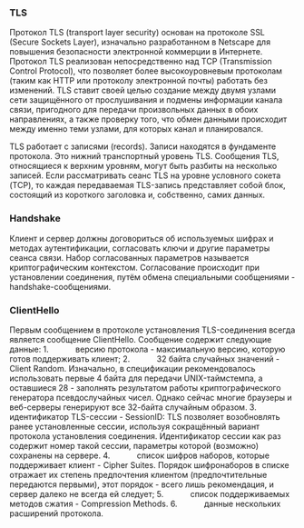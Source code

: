 ### TLS
Протокол TLS (transport layer security) основан на протоколе SSL (Secure Sockets Layer), изначально разработанном в Netscape для повышения безопасности электронной коммерции в Интернете. Протокол TLS реализован непосредственно над TCP (Transmission Control Protocol), что позволяет более высокоуровневым протоколам (таким как HTTP или протоколу электронной почты) работать без изменений. TLS ставит своей целью создание между двумя узлами сети защищённого от прослушивания и подмены информации канала связи, пригодного для передачи произвольных данных в обоих направлениях, а также проверку того, что обмен данными происходит между именно теми узлами, для которых канал и планировался.

TLS работает с записями (records). Записи находятся в фундаменте протокола. Это нижний транспортный уровень TLS. Сообщения TLS, относящиеся к верхним уровням, могут быть разбиты на несколько записей. Если рассматривать сеанс TLS на уровне условного сокета (TCP), то каждая передаваемая TLS-запись представляет собой блок, состоящий из короткого заголовка и, собственно, самих данных.

### Handshake
Клиент и сервер должны договориться об используемых шифрах и методах аутентификации, согласовать ключи и другие параметры сеанса связи. Набор согласованных параметров называется криптографическим контекстом. Согласование происходит при установлении соединения, путём обмена специальными сообщениями - handshake-сообщениями.

### ClientHello
Первым сообщением в протоколе установления TLS-соединения всегда является сообщение ClientHello. Сообщение содержит следующие данные:
1.            версию протокола - максимальную версию, которую готов поддерживать клиент;
2.            32 байта случайных значений - Client Random. Изначально, в спецификации рекомендовалось использовать первые 4 байта для передачи UNIX-таймстемпа, а оставшиеся 28 - заполнять результатом работы криптографического генератора псевдослучайных чисел. Однако сейчас многие браузеры и веб-серверы генерируют все 32-байта случайным образом.
3.            идентификатор TLS-сессии - SessionID: TLS позволяет возобновлять ранее установленные сессии, используя сокращённый вариант протокола установления соединения. Идентификатор сессии как раз содержит номер такой сессии, параметры которой (возможно) сохранены на сервере.
4.            список шифров наборов, которые поддерживает клиент - Cipher Suites. Порядок шифронаборов в списке отражает их степень предпочтения клиентом (предпочтительные передаются первыми), этот порядок - всего лишь рекомендация, и сервер далеко не всегда ей следует;
5.            список поддерживаемых методов сжатия - Compression Methods.
6.            данные нескольких расширений протокола.

